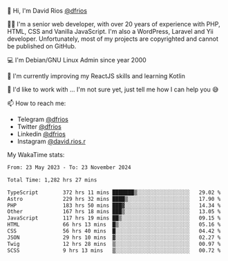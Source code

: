 👋 Hi, I'm David Rios [@dfrios](https://github.com/dfrios)

👨‍💻 I'm a senior web developer, with over 20 years of experience with PHP, HTML, CSS and Vanilla JavaScript. I'm also a WordPress, Laravel and Yii developer. Unfortunately, most of my projects are copyrighted and cannot be published on GitHub.

💻 I'm Debian/GNU Linux Admin since year 2000

🌱 I'm currently improving my ReactJS skills and learning Kotlin

💞️ I'd like to work with ... I'm not sure yet, just tell me how I can help you 😅


📫 How to reach me:
* Telegram [@dfrios](https://t.me/dfrios)
* Twitter [@dfrios](https://twitter.com/dfrios)
* Linkedin [@dfrios](https://linkedin.com/in/dfrios)
* Instagram [@david.rios.r](https://instagram.com/david.rios.r)



My WakaTime stats:
<!--START_SECTION:waka-->

```txt
From: 23 May 2023 - To: 23 November 2024

Total Time: 1,282 hrs 27 mins

TypeScript        372 hrs 11 mins ███████▒░░░░░░░░░░░░░░░░░   29.02 %
Astro             229 hrs 32 mins ████▒░░░░░░░░░░░░░░░░░░░░   17.90 %
PHP               183 hrs 50 mins ███▓░░░░░░░░░░░░░░░░░░░░░   14.34 %
Other             167 hrs 18 mins ███▒░░░░░░░░░░░░░░░░░░░░░   13.05 %
JavaScript        117 hrs 19 mins ██▒░░░░░░░░░░░░░░░░░░░░░░   09.15 %
HTML              66 hrs 13 mins  █▒░░░░░░░░░░░░░░░░░░░░░░░   05.16 %
CSS               56 hrs 40 mins  █░░░░░░░░░░░░░░░░░░░░░░░░   04.42 %
JSON              29 hrs 10 mins  ▓░░░░░░░░░░░░░░░░░░░░░░░░   02.27 %
Twig              12 hrs 28 mins  ▒░░░░░░░░░░░░░░░░░░░░░░░░   00.97 %
SCSS              9 hrs 13 mins   ▒░░░░░░░░░░░░░░░░░░░░░░░░   00.72 %
```

<!--END_SECTION:waka-->
